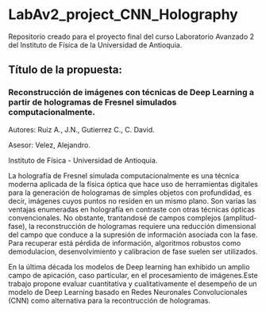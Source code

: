 # LabAv2_project_CNN_Holography

Repositorio creado para el proyecto final del curso Laboratorio Avanzado 2 del Instituto de Física de la Universidad de Antioquia.

## Título de la propuesta: 
###   Reconstrucción de imágenes con técnicas de Deep Learning a partir de hologramas de Fresnel simulados computacionalmente.
   
   Autores: Ruiz A., J.N., Gutierrez C., C. David.
   
   Asesor: Velez, Alejandro.
   
   Instituto de Física - Universidad de Antioquia.
  
  
La holografía de Fresnel simulada computacionalmente es una técnica moderna aplicada de la física óptica que hace uso de herramientas digitales
  para la generación de hologramas de simples objetos con profundidad, es decir, imágenes cuyos puntos no residen en un mismo plano. Son varias las
  ventajas enumeradas en holografía en contraste con otras técnicas ópticas convencionales. No obstante, trantandosé de campos complejos (amplitud-fase),
  la reconstrucción de hologramas requiere una reducción dimensional del campo que conduce a la supresión de información asociada con la fase. Para 
  recuperar está pérdida de información, algoritmos robustos como demodulacion, desenvolvimiento y calibracion de fase suelen ser utilizados.
  
En la última década los modelos de Deep learning han exhibido un amplio campo de apicación, caso particular, en el procesamiento de imágenes.Este trabajo
  propone evaluar cuantitativa y cualitativamente el desempeño de un modelo de Deep Learning basado en Redes Neuronales Convolucionales (CNN) como alternativa 
  para la recontrucción de hologramas. 
  
   

